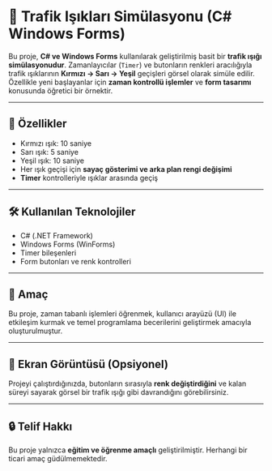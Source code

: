 
# 🚦 Trafik Işıkları Simülasyonu (C# Windows Forms)

Bu proje, **C# ve Windows Forms** kullanılarak geliştirilmiş basit bir **trafik ışığı simülasyonudur**. Zamanlayıcılar (`Timer`) ve butonların renkleri aracılığıyla trafik ışıklarının **Kırmızı → Sarı → Yeşil** geçişleri görsel olarak simüle edilir. Özellikle yeni başlayanlar için **zaman kontrollü işlemler** ve **form tasarımı** konusunda öğretici bir örnektir.

---

## 🧩 Özellikler

- Kırmızı ışık: 10 saniye  
- Sarı ışık: 5 saniye  
- Yeşil ışık: 10 saniye  
- Her ışık geçişi için **sayaç gösterimi ve arka plan rengi değişimi**  
- **Timer** kontrolleriyle ışıklar arasında geçiş

---

## 🛠️ Kullanılan Teknolojiler

- C# (.NET Framework)  
- Windows Forms (WinForms)  
- Timer bileşenleri  
- Form butonları ve renk kontrolleri  

---

## 🎯 Amaç

Bu proje, zaman tabanlı işlemleri öğrenmek, kullanıcı arayüzü (UI) ile etkileşim kurmak ve temel programlama becerilerini geliştirmek amacıyla oluşturulmuştur.

---

## 📸 Ekran Görüntüsü (Opsiyonel)

Projeyi çalıştırdığınızda, butonların sırasıyla **renk değiştirdiğini** ve kalan süreyi sayarak görsel bir trafik ışığı gibi davrandığını görebilirsiniz.

---

## 🔒 Telif Hakkı

Bu proje yalnızca **eğitim ve öğrenme amaçlı** geliştirilmiştir. Herhangi bir ticari amaç güdülmemektedir.

